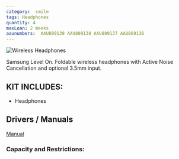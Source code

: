 ```yaml
---
category:  smile
tags: Headphones
quantity: 4
maxLoan: 2 Weeks
aaunumbers:  AAU809139 AAU809138 AAU809137 AAU809136
---
```

![Wireless Headphones](https://i.pcmag.com/imagery/reviews/06SISetVT0W6R9lX50qyRcJ-3.fit_lim.size_1050x591.v1569474200.jpg)

Samsung Level On. Foldable wireless headphones with Active Noise Cancellation and optional 3.5mm input.
## KIT INCLUDES:
-  Headphones

## Drivers / Manuals
[Manual](https://content.syndigo.com/asset/cb628531-1f74-4a9f-adb0-7def84b44360/original.pdf)



### Capacity and Restrictions:
